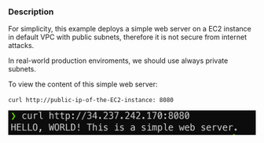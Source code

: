 ### Description

For simplicity, this example deploys a simple web server on a EC2 instance in default VPC with 
public subnets, therefore it is not secure from internet attacks. 

In real-world production enviroments, we should use always private subnets. 

To view the content of this simple web server: 

`curl http://public-ip-of-the-EC2-instance: 8080`

![Example](./webserver.png)